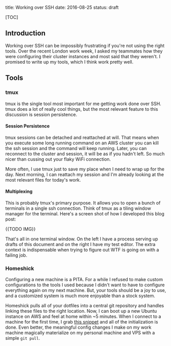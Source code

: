title: Working over SSH
date: 2016-08-25
status: draft

[TOC]

## Introduction

Working over SSH can be impossibly frustrating if you're not using the right tools. 
Over the recent London work week, I asked my teammates how they were configuring their cluster instances and most said that they weren't.
I promised to write up my tools, which I think work pretty well. 

## Tools

### tmux
tmux is the single tool most important for me getting work done over SSH.
tmux does a lot of really cool things, but the most relevant feature to this discussion is session persistence.

#### Session Persistence
tmux sessions can be detached and reattached at will.
That means when you execute some long running command on an AWS cluster you can kill the ssh session and the command will keep running.
Later, you can reconnect to the cluster and session, it will be as if you hadn't left.
So much nicer than cussing out your flaky WiFi connection.

More often, I use tmux just to save my place when I need to wrap up for the day.
Next morning, I can reattach my session and I'm already looking at the most relevant files for today's work.

#### Multiplexing
This is probably tmux's primary purpose.
It allows you to open a bunch of terminals in a single ssh connection.
Think of tmux as a tiling window manager for the terminal.
Here's a screen shot of how I developed this blog post:

{{TODO IMG}}

That's all in one terminal window.
On the left I have a process serving up drafts of this document and on the right I have my test editor.
The extra context is indispensable when trying to figure out WTF is going on with a failing job.

### Homeshick
Configuring a new machine is a PITA.
For a while I refused to make custom configurations to the tools I used because I didn't want to have to configure everything again on my next machine.
But, your tools should be a joy to use, and a customized system is much more enjoyable than a stock system.

Homeshick pulls all of your dotfiles into a central git repository and handles linking these files to the right location.
Now, I can boot up a new Ubuntu instance on AWS and feel at home within ~5 minutes.
When I connect to a machine for the first time, I grab [this snippet](https://github.com/harterrt/TIL/blob/master/linux/new-machine.md) and all of the initialization is done.
Even better, the meaningful config changes I make on my work machine magically materialize on my personal machine and VPS with a simple `git pull`.
